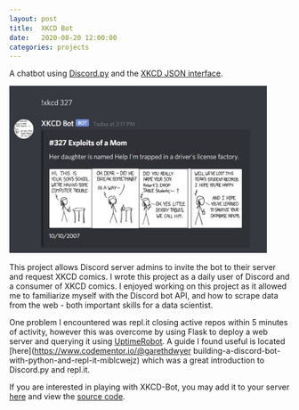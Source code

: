 ```yaml
---
layout: post
title:  XKCD Bot
date:   2020-08-20 12:00:00
categories: projects
---
```


A chatbot using [Discord.py](https://github.com/Rapptz/discord.py) and the [XKCD JSON interface](https://xkcd.com/json.html). 

<img src="/../xkcd-bot-demo.jpg" height="300">

This project allows Discord server admins to invite the bot to their server and request XKCD comics. I wrote this project as a daily user of Discord and a consumer of XKCD comics. I enjoyed working on this project as it allowed me to familiarize myself with the Discord bot API, and how to scrape data from the web - both important skills for a data scientist. 

One problem I encountered was repl.it closing active repos within 5 minutes of activity, however this was overcome by using Flask to deploy a web server and querying it using [UptimeRobot](https://uptimerobot.com/). A guide I found useful is located [here](https://www.codementor.io/@garethdwyer building-a-discord-bot-with-python-and-repl-it-miblcwejz) which was a great introduction to Discord.py and repl.it.

If you are interested in playing with XKCD-Bot, you may add it to your server [here](https://discord.com/oauth2/authorize?client_id=742180630120366162&permissions=83968&scope=bot) and view the [source code](https://github.com/sjsteer/XKCD-Bot).